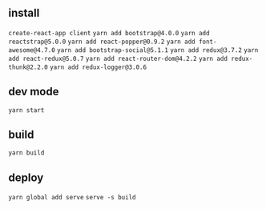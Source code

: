 ## install
`create-react-app client`
`yarn add bootstrap@4.0.0`
`yarn add reactstrap@5.0.0`
`yarn add react-popper@0.9.2`
`yarn add font-awesome@4.7.0`
`yarn add bootstrap-social@5.1.1`
`yarn add redux@3.7.2`
`yarn add react-redux@5.0.7`
`yarn add react-router-dom@4.2.2`
`yarn add redux-thunk@2.2.0`
`yarn add redux-logger@3.0.6`
## dev mode
`yarn start`

## build
`yarn build`

## deploy
`yarn global add serve`
`serve -s build`

